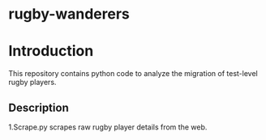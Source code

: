 # rugby-wanderers

# Introduction
This repository contains python code to analyze the migration of test-level rugby players.

## Description
1.Scrape.py scrapes raw rugby player details from the web.
